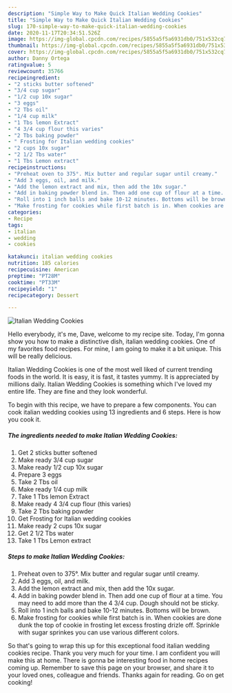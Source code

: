 ```yaml
---
description: "Simple Way to Make Quick Italian Wedding Cookies"
title: "Simple Way to Make Quick Italian Wedding Cookies"
slug: 170-simple-way-to-make-quick-italian-wedding-cookies
date: 2020-11-17T20:34:51.526Z
image: https://img-global.cpcdn.com/recipes/5855a5f5a6931db0/751x532cq70/italian-wedding-cookies-recipe-main-photo.jpg
thumbnail: https://img-global.cpcdn.com/recipes/5855a5f5a6931db0/751x532cq70/italian-wedding-cookies-recipe-main-photo.jpg
cover: https://img-global.cpcdn.com/recipes/5855a5f5a6931db0/751x532cq70/italian-wedding-cookies-recipe-main-photo.jpg
author: Danny Ortega
ratingvalue: 5
reviewcount: 35766
recipeingredient:
- "2 sticks butter softened"
- "3/4 cup sugar"
- "1/2 cup 10x sugar"
- "3 eggs"
- "2 Tbs oil"
- "1/4 cup milk"
- "1 Tbs lemon Extract"
- "4 3/4 cup flour this varies"
- "2 Tbs baking powder"
- " Frosting for Italian wedding cookies"
- "2 cups 10x sugar"
- "2 1/2 Tbs water"
- "1 Tbs Lemon extract"
recipeinstructions:
- "Preheat oven to 375°. Mix butter and regular sugar until creamy."
- "Add 3 eggs, oil, and milk."
- "Add the lemon extract and mix, then add the 10x sugar."
- "Add in baking powder blend in. Then add one cup of flour at a time. You may need to add more than the 4 3/4 cup. Dough should not be sticky."
- "Roll into 1 inch balls and bake 10-12 minutes. Bottoms will be brown."
- "Make frosting for cookies while first batch is in. When cookies are done dunk the top of cookie in frosting let excess frosting drizle off. Sprinkle with sugar sprinkes you can use various different colors."
categories:
- Recipe
tags:
- italian
- wedding
- cookies

katakunci: italian wedding cookies 
nutrition: 185 calories
recipecuisine: American
preptime: "PT28M"
cooktime: "PT33M"
recipeyield: "1"
recipecategory: Dessert

---
```



![Italian Wedding Cookies](https://img-global.cpcdn.com/recipes/5855a5f5a6931db0/751x532cq70/italian-wedding-cookies-recipe-main-photo.jpg)

Hello everybody, it's me, Dave, welcome to my recipe site. Today, I'm gonna show you how to make a distinctive dish, italian wedding cookies. One of my favorites food recipes. For mine, I am going to make it a bit unique. This will be really delicious.



Italian Wedding Cookies is one of the most well liked of current trending foods in the world. It is easy, it is fast, it tastes yummy. It is appreciated by millions daily. Italian Wedding Cookies is something which I've loved my entire life. They are fine and they look wonderful.


To begin with this recipe, we have to prepare a few components. You can cook italian wedding cookies using 13 ingredients and 6 steps. Here is how you cook it.

<!--inarticleads1-->

##### The ingredients needed to make Italian Wedding Cookies:

1. Get 2 sticks butter softened
1. Make ready 3/4 cup sugar
1. Make ready 1/2 cup 10x sugar
1. Prepare 3 eggs
1. Take 2 Tbs oil
1. Make ready 1/4 cup milk
1. Take 1 Tbs lemon Extract
1. Make ready 4 3/4 cup flour (this varies)
1. Take 2 Tbs baking powder
1. Get  Frosting for Italian wedding cookies
1. Make ready 2 cups 10x sugar
1. Get 2 1/2 Tbs water
1. Take 1 Tbs Lemon extract




<!--inarticleads2-->

##### Steps to make Italian Wedding Cookies:

1. Preheat oven to 375°. Mix butter and regular sugar until creamy.
1. Add 3 eggs, oil, and milk.
1. Add the lemon extract and mix, then add the 10x sugar.
1. Add in baking powder blend in. Then add one cup of flour at a time. You may need to add more than the 4 3/4 cup. Dough should not be sticky.
1. Roll into 1 inch balls and bake 10-12 minutes. Bottoms will be brown.
1. Make frosting for cookies while first batch is in. When cookies are done dunk the top of cookie in frosting let excess frosting drizle off. Sprinkle with sugar sprinkes you can use various different colors.




So that's going to wrap this up for this exceptional food italian wedding cookies recipe. Thank you very much for your time. I am confident you will make this at home. There is gonna be interesting food in home recipes coming up. Remember to save this page on your browser, and share it to your loved ones, colleague and friends. Thanks again for reading. Go on get cooking!
